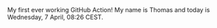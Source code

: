 My first ever working GitHub Action!
My name is Thomas and today is Wednesday, 7 April, 08:26 CEST. 
